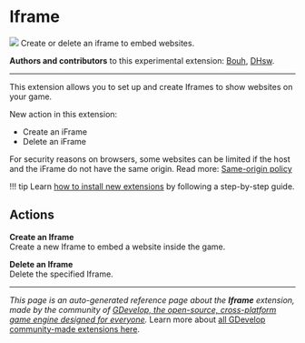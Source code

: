 # Iframe

<img src="https://resources.gdevelop-app.com/assets/Icons/iframe-array-outline.svg" class="extension-icon"></img>
Create or delete an iframe to embed websites.

**Authors and contributors** to this experimental extension: [Bouh](https://gd.games/Bouh), [DHsw](https://gd.games/DHsw).

---

This extension allows you to set up and create Iframes to show websites on your game.

New action in this extension:

- Create an iFrame
- Delete an iFrame

For security reasons on browsers, some websites can be limited if the host and the iFrame do not have the same origin. 
Read more: [Same-origin policy](https://developer.mozilla.org/en-US/docs/Web/Security/Same-origin_policy)

!!! tip
    Learn [how to install new extensions](/gdevelop5/extensions/search) by following a step-by-step guide.

## Actions

**Create an Iframe**  
Create a new Iframe to embed a website inside the game.

**Delete an Iframe**  
Delete the specified Iframe.




---

*This page is an auto-generated reference page about the **Iframe** extension, made by the community of [GDevelop, the open-source, cross-platform game engine designed for everyone](https://gdevelop.io/).* Learn more about [all GDevelop community-made extensions here](/gdevelop5/extensions).